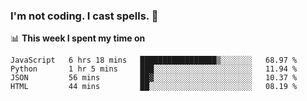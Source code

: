 ### I'm not coding. I cast spells. 🎩

📊 **This week I spent my time on**
<!--START_SECTION:waka-->
```text
JavaScript   6 hrs 18 mins   █████████████████▒░░░░░░░   68.97 % 
Python       1 hr 5 mins     ███░░░░░░░░░░░░░░░░░░░░░░   11.94 % 
JSON         56 mins         ██▓░░░░░░░░░░░░░░░░░░░░░░   10.37 % 
HTML         44 mins         ██░░░░░░░░░░░░░░░░░░░░░░░   08.19 % 
```
<!--END_SECTION:waka-->
